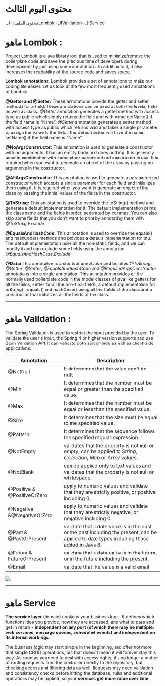 # محتوى اليوم الثالث
محتوى الملف:
-الLombok
-الValidation
-الService




# ماهو Lombok :

Project Lombok is a java library tool that is used to minimize/remove the boilerplate code and save the precious time of developers during development by just using some annotations. In addition to it, it also increases the readability of the source code and saves space.


**Lombok annotations:** Lombok provides a set of annotations to make our coding life easier. Let us look at the few most frequently used annotations of Lombok. 

**@Getter and @Setter:** 
These annotations provide the getter and setter methods for a field. These annotations can be used at both the levels, field as well as class. *@Getter* annotation generates a getter method with access type as public which simply returns the field and with name getName() if the field name is “Name”. *@Setter* annotation generates a setter method with access type as public which returns void and takes a single parameter to assign the value to the field. The default setter will have the name setName() if the field name is “Name”. 

**@NoArgsConstructor:** 
This annotation is used to generate a constructor with no arguments. It has an empty body and does nothing. It is generally used in combination with some other parameterized constructor in use. It is required when you want to generate an object of the class by passing no arguments in the constructor. 

**@AllArgsConstructor:** 
This annotation is used to generate a parameterized constructor which accepts a single parameter for each field and initializes them using it. It is required when you want to generate an object of the class by passing the initial values of the fields in the constructor. 

**@ToString:** 
This annotation is used to override the toString() method and generate a default implementation for it. The default implementation prints the class name and the fields in order, separated by commas. You can also skip some fields that you don’t want to print by annotating them with *@ToString.Exclude*. 

**@EqualsAndHashCode:** 
This annotation is used to override the equals() and hashCode() methods and provides a default implementation for thu. The default implementation uses all the non-static fields, and we can modify it and can exclude some fields using the annotation *@EqualsAndHashCode.Exclude*. 


**@Data:** 
This annotation is a shortcut annotation and bundles *@ToString*, *@Getter*, *@Setter*, *@EqualsAndHashCode* and *@RequiredArgsConstructor* annotations into a single annotation. This annotation provides all the normally used boilerplate code in the model classes of java like getters for all the fields, setter for all the non-final fields, a default implementation for toString(), equals() and hashCode() using all the fields of the class and a constructor that initializes all the fields of the class. 


----------


# ماهو Validation :

The Spring Validation is used to restrict the input provided by the user. To validate the user's input, the Spring 4 or higher version supports and use Bean Validation API. It can validate both server-side as well as client-side applications.


| Annotation                  | Description                                                                                                                                |
| --------------------------- | ------------------------------------------------------------------------------------------------------------------------------------------ |
| @NotNull                    | It determines that the value can't be null.                                                                                                |
| @Min                        | It determines that the number must be equal or greater than the specified value.                                                           |
| @Max                        | It determines that the number must be equal or less than the specified value.                                                              |
| @Size                       | It determines that the size must be equal to the specified value.                                                                          |
| @Pattern                    | It determines that the sequence follows the specified regular expression.                                                                  |
| @NotEmpty                   | validates that the property is not null or empty; can be applied to *String*, *Collection*, *Map* or *Array* values.                       |
| @NotBlank                   | can be applied only to text values and validates that the property is not null or whitespace.                                              |
| @Positive & @PositiveOrZero | apply to numeric values and validate that they are strictly positive, or positive including 0.                                             |
| @Negative &@NegativeOrZero  | apply to numeric values and validate that they are strictly negative, or negative including 0.                                             |
| @Past & @PastOrPresent      | validate that a date value is in the past or the past including the present; can be applied to date types including those added in Java 8. |
| @Future & FutureOrPresent   | validate that a date value is in the future, or in the future including the present.                                                       |
| @Email                      | validate that the value is a valid email                                                                                                   |



![](https://paper-attachments.dropbox.com/s_957A21FD492D515AFC0F89EE8B0F18F1E8694BFC0AC3DD84EAB83FD81B96E7F4_1651143739861_image.png)

----------


# ماهو Service

**The service layer** (domain) contains your business logic. It defines which functionalities you provide, how they are accessed, and what to pass and get in return - **independent on any port (of which there may be multiple: web services, message queues, scheduled events) and independent on its internal workings.**

The business logic may start simple in the beginning, and offer not more that simple CRUD operations, but that doesn't mean it will forever stay this way. As soon as you need to deal with access rights, it's no longer a matter of routing requests from the controller directly to the repository, but checking access and filtering data as well. Requests may need validation and consistency checks before hitting the database, rules and additional operations may be applied, so your **services get more value over time**.


